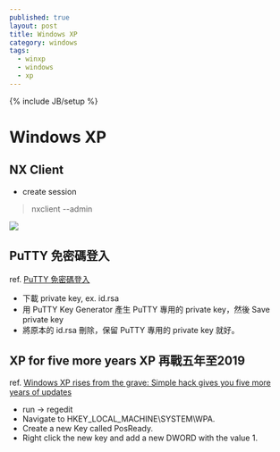 ```yaml
---
published: true
layout: post
title: Windows XP
category: windows
tags: 
  - winxp
  - windows
  - xp
---
```


{% include JB/setup %}

# Windows XP

## NX Client

* create session

> nxclient --admin

![](pic/attach.png)

## PuTTY 免密碼登入
ref. [PuTTY 免密碼登入](http://josephj.com/article/putty-key/)

- 下載 private key, ex. id.rsa
- 用 PuTTY Key Generator 產生 PuTTY 專用的 private key，然後 Save private key
- 將原本的 id.rsa 刪除，保留 PuTTY 專用的 private key 就好。

## XP for five more years XP 再戰五年至2019
ref. [Windows XP rises from the grave: Simple hack gives you five more years of updates](http://www.extremetech.com/computing/183362-windows-xp-rises-from-the-grave-simple-hack-gives-you-five-more-years-of-updates)

  
* run -> regedit
* Navigate to HKEY_LOCAL_MACHINE\SYSTEM\WPA\. 
* Create a new Key called PosReady.
* Right click the new key and add a new DWORD with the value 1. 
